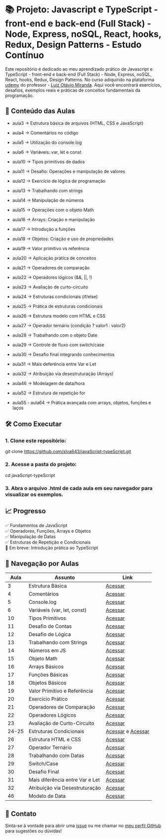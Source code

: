 # 📚 Projeto: Javascript e TypeScript - front-end e back-end (Full Stack) - Node, Express, noSQL, React, hooks, Redux, Design Patterns - Estudo Contínuo
Este repositório é dedicado ao meu aprendizado prático de Javascript e TypeScript - front-end e back-end (Full Stack) - Node, Express, noSQL, React, hooks, Redux, Design Patterns. No curso adiquirido na plataforma [udemy](https://www.udemy.com/course/curso-de-javascript-moderno-do-basico-ao-avancado/?couponCode=KEEPLEARNINGBR) do professor - [Luiz Otávio Miranda](https://www.udemy.com/user/luiz-otavio-miranda/).
Aqui você encontrará exercícios, desafios, exemplos reais e práticas de conceitos fundamentais da programação.

## 🚀 Conteúdo das Aulas
* aula3 → Estrutura básica de arquivos (HTML, CSS e JavaScript)

* aula4 → Comentários no código

* aula5 → Utilização do console.log

* aula6 → Variáveis: var, let e const

* aula10 → Tipos primitivos de dados

* aula11 → Desafio: Operações e manipulação de valores

* aula12 → Exercício de lógica de programação

* aula13 → Trabalhando com strings

* aula14 → Manipulação de números

* aula15 → Operações com o objeto Math

* aula16 → Arrays: Criação e manipulação

* aula17 → Introdução a funções

* aula18 → Objetos: Criação e uso de propriedades

* aula19 → Valor primitivo vs referência

* aula20 → Aplicação prática de conceitos

* aula21 → Operadores de comparação

* aula22 → Operadores lógicos (&&, ||, !)

* aula23 → Avaliação de curto-circuito

* aula24 → Estruturas condicionais (if/else)

* aula25 → Prática de estruturas condicionais

* aula26 → Estrutura modelo com HTML e CSS

* aula27 → Operador ternário (condição ? valor1 : valor2)

* aula28 → Trabalhando com o objeto Date

* aula29 → Controle de fluxo com switch/case

* aula30 → Desafio final integrando conhecimentos

* aula31 → Mais deferência entre Var e Let

* aula32 → Atribuição via desestruturação (Arrays)

* aula46 → Modelagem de data/hora

* aula52 → Estrutura de repetição for

* aula55 - aula64 → Prática avançada com arrays, objetos, funções e laços

## 🛠️ Como Executar
### 1. Clone este repositório:

git clone https://github.com/slva643/javaScript-typeScript.git
### 2. Acesse a pasta do projeto:

cd javaScript-typeScript
### 3. Abra o arquivo .html de cada aula em seu navegador para visualizar os exemplos.

## 📈 Progresso
✅ Fundamentos de JavaScript <br>
✅ Operadores, Funções, Arrays e Objetos <br>
✅ Manipulação de Datas <br>
✅ Estruturas de Repetição e Condicionais <br>
🚧 Em breve: Introdução prática ao TypeScript <br>


## 📂 Navegação por Aulas

| Aula	| Assunto	| Link |
|-------|---------|------|
| 3	|Estrutura  Básica | [Acessar](https://github.com/slva643/javaScript-typeScript/tree/main/aula3%20-%20Estrurura_Basica)
| 4	|Comentários |	[Acessar](https://github.com/slva643/javaScript-typeScript/tree/main/aula4%20-%20Comentario)
|5	|Console.log|	[Acessar](https://github.com/slva643/javaScript-typeScript/tree/main/aula6%20-%20Variavel%20_fundamento)
|6	|Variáveis (var, let, const)|	[Acessar](https://github.com/slva643/javaScript-typeScript/tree/main/aula7%20-%20Constante_Const)
|10	|Tipos Primitivos|	[Acessar](https://github.com/slva643/javaScript-typeScript/tree/main/aula10%20-%20Primitivo)
|11	|Desafio de Contas|	[Acessar](https://github.com/slva643/javaScript-typeScript/tree/main/aula11%20-%20Desafio/conta)
|12|	Desafio de Lógica|	[Acessar](https://github.com/slva643/javaScript-typeScript/tree/main/aula12%20-%20Desafio)
|13|	Trabalhando com Strings|	[Acessar](https://github.com/slva643/javaScript-typeScript/tree/main/aula13%20-%20String)
|14	|Números em JS|	[Acessar](https://github.com/slva643/javaScript-typeScript/tree/main/aula14%20-%20Number)
|15|	Objeto Math|	[Acessar](https://github.com/slva643/javaScript-typeScript/tree/main/aula15%20-%20Objeto%20Math)
|16|	Arrays Básicos|	[Acessar](https://github.com/slva643/javaScript-typeScript/tree/main/aula16%20-%20Arrays(Basica))
|17|	Funções Básicas|	[Acessar](https://github.com/slva643/javaScript-typeScript/tree/main/aula17%20-%20Func%C3%A7%C3%B5es%20(Basica))
|18|	Objetos Básicos	|[Acessar](https://github.com/slva643/javaScript-typeScript/tree/main/aula18%20-%20Objetos%20(basico))
|19|	Valor Primitivo e Referência|[Acessar](https://github.com/slva643/javaScript-typeScript/tree/main/aula19%20-%20Valor%20Primitivo%20-%20refer%C3%AAreica)
|20|	Exercício Prático|	[Acessar](https://github.com/slva643/javaScript-typeScript/tree/main/aula20%20-%20Exercicio)
|21|	Operadores de Comparação|	[Acessar](https://github.com/slva643/javaScript-typeScript/tree/main/aula21%20-Operadores%20de%20compara%C3%A7%C3%A3o)
|22|	Operadores Lógicos|	[Acessar](https://github.com/slva643/javaScript-typeScript/tree/main/aula22%20-%20Operadores%20L%C3%B3goco)
|23|	Avaliação de Curto-Circuito|	[Acessar](https://github.com/slva643/javaScript-typeScript/tree/main/aula23%20-%20Avalia%C3%A7%C3%A3o%20curto%20circuito)
|24-25|	Estruturas Condicionais|	[Acessar](https://github.com/slva643/javaScript-typeScript/tree/main/aula24%20-%20if%20%2C%20if%20else%2C%20else%20-%20parte%2001) e [Acessar](https://github.com/slva643/javaScript-typeScript/tree/main/aula25%20-%20if%2C%20if%20else%20%2C%20else%20%20-%20parte%2002)
|26|	Estrutura HTML e CSS	|[Acessar](https://github.com/slva643/javaScript-typeScript/tree/main/aula26%20-%20Modelo%20Html%20e%20Css)
|27|	Operador Ternário	|[Acessar](https://github.com/slva643/javaScript-typeScript/tree/main/aula27%20-%20Opera%C3%A7%C3%A3o%20tern%C3%A1rio)
|28|	Trabalhando com Datas	|[Acessar](https://github.com/slva643/javaScript-typeScript/tree/main/aula28%20-%20Objeto%20Date)
|29|	Switch/Case	|[Acessar](https://github.com/slva643/javaScript-typeScript/tree/main/aula29%20-%20Shitch)
|30|	Desafio Final	|[Acessar](https://github.com/slva643/javaScript-typeScript/tree/main/aula30%20-%20Desafio)
|31|  Mais diferência entre Var e Let |[Acessar]([https://github.com/slva643/javaScript-typeScript/tree/main/aula31%20-%20Mais%20diferen%C3%A3s%20entre%20var%20e%20let/const](https://github.com/slva643/javaScript-typeScript/tree/main/aula31%20-%20Mais%20diferencia%20entre%20var%20e%20let/const))
|32|  Atribuição via Desestruturação |[Acessar]([https://github.com/slva643/javaScript-typeScript/tree/main/aula31%20-%20Mais%20diferen%C3%A3s%20entre%20var%20e%20let/const](https://github.com/slva643/javaScript-typeScript/tree/main/aula32%20-%20Atribui%C3%A7%C3%A3o%20via%20desestrutura%C3%A7%C3%A3o%20(Arrays)))
|46|	Modelo de Data|	[Acessar](https://github.com/slva643/javaScript-typeScript/tree/main/aula46%20-%20objeto%20Date)

## 📩 Contato
Sinta-se à vontade para abrir uma [issue](https://github.com/slva643/javaScript-typeScript/issues) ou me chamar no [meu perfil GitHub](https://github.com/slva643) para sugestões ou dúvidas!




